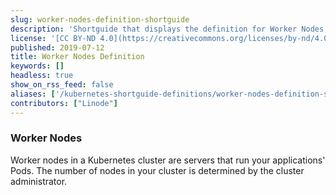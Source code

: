 ```yaml
---
slug: worker-nodes-definition-shortguide
description: 'Shortguide that displays the definition for Worker Nodes.'
license: '[CC BY-ND 4.0](https://creativecommons.org/licenses/by-nd/4.0)'
published: 2019-07-12
title: Worker Nodes Definition
keywords: []
headless: true
show_on_rss_feed: false
aliases: ['/kubernetes-shortguide-definitions/worker-nodes-definition-shortguide/']
contributors: ["Linode"]
---
```


### Worker Nodes

Worker nodes in a Kubernetes cluster are servers that run your applications' Pods. The number of nodes in your cluster is determined by the cluster administrator.

